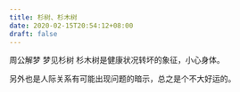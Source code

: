 ```yaml
---
title: 杉树、杉木树
date: 2020-02-15T20:54:12+08:00
draft: false
---
```


周公解梦 梦见杉树 杉木树是健康状况转坏的象征，小心身体。

另外也是人际关系有可能出现问题的暗示，总之是个不大好运的。

